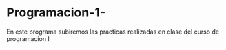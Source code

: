 # Programacion-1-
En este programa subiremos las practicas realizadas en clase del curso de programacion I
